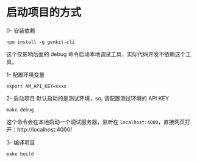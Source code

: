 # 启动项目的方式
0- 安装依赖
```shell
npm install -g genkit-cli
```
这个仅影响后面的 debug 命令启动本地调试工具，实际代码开发不依赖这个工具。

1- 配置环境变量
```shell
export AM_API_KEY=xxxx
```


2- 启动项目
默认启动的是测试环境，so, 请配置测试环境的 API KEY
```shell
make debug
```
这个命令会在本地启动一个调试服务器，监听在 `localhost:4000`，直接网页打开：http://localhost:4000/


3- 编译项目
```shell
make build
```

